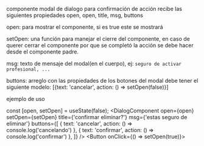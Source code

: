 componente modal de dialogo para confirmación de acción
recibe las siguientes propiedades open,
  open, title, msg, buttons

  open: para mostrar el componente, si es true este se mostrará

  setOpen: una función para manejar el cierre del componente, en caso de querer cerrar el componente
  por que se completó la acción se debe hacer desde el componente padre.

  msg: texto de mensaje del modal(en el cuerpo), ej: `seguro de activar profesional, ...`

  buttons: arreglo con las propiedades de los botones del modal debe tener el siguiente modelo:
  [{text: 'cancelar', action: () => setOpen(false)}]

  ejemplo de uso

  const [open, setOpen] = useState(false);
  <DialogComponent
    open={open}
    setOpen={setOpen}
    title={'confirmar eliminar?'}
    msg={'estas seguro de eliminar'}
    buttons={[
      { text: 'cancelar', action: () => console.log('cancelando') },
      { text: 'confirmar', action: () => console.log('confirmar') },
    ]}
  />
  <Button onClick={() => setOpen(true)}>
